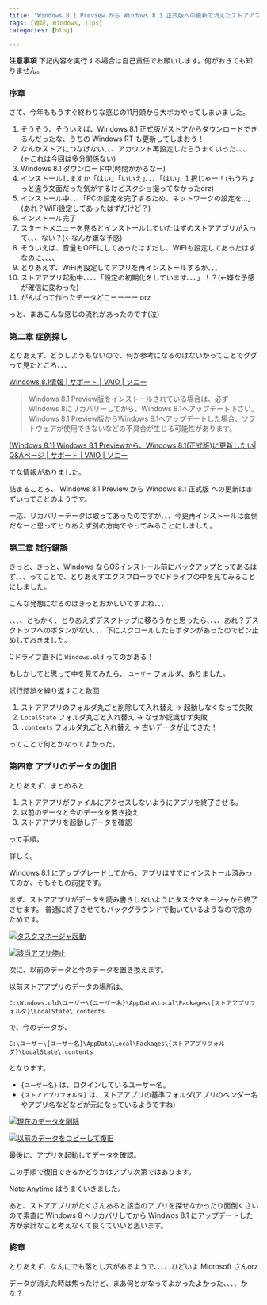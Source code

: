 ```yaml
---
title: "Windows 8.1 Preview から Windows 8.1 正式版への更新で消えたストアアプリのデータを復旧する方法"
tags: [雑記, Windows, Tips]
categories: [blog]

---
```


**注意事項** 下記内容を実行する場合は自己責任でお願いします。何がおきても知りません。

### 序章

さて、今年ももうすぐ終わりな感じの11月頭から大ポカやってしまいました。

  1. そうそう、そういえば、Windows 8.1 正式版がストアからダウンロードできるんだったな、うちの Windows RT も更新してしまおう！
  2. なんかストアにつなげない、、、アカウント再設定したらうまくいった、、、(←これは今回は多分関係ない)
  3. Windows 8.1 ダウンロード中(時間かかるなー)
  4. インストールしますか「はい」「いいえ」、、、「はい」１択じゃー！(もうちょっと違う文面だった気がするけどスクショ撮ってなかったorz)
  5. インストール中、、、「PCの設定を完了するため、ネットワークの設定を…」(あれ？WiFi設定してあったはずだけど？)
  6. インストール完了
  7. スタートメニューを見るとインストールしていたはずのストアアプリが入って、、、ない？(←なんか嫌な予感)
  8. そういえば、音量もOFFにしてあったはずだし、WiFiも設定してあったはずなのに、、、、
  9. とりあえず、WiFi再設定してアプリを再インストールするか、、、
 10. ストアアプリ起動中、、、、「設定の初期化をしています、、、」！？(←嫌な予感が確信に変わった)
 11. がんばって作ったデータどこーーーー orz

っと、まあこんな感じの流れがあったのです(泣)

### 第二章 症例探し

とりあえず、どうしようもないので、何か参考になるのはないかってことでググって見たところ、、、

[Windows 8.1情報 | サポート | VAIO | ソニー][1]

 [1]: http://vcl.vaio.sony.co.jp/windows/8-1/update/

> Windows 8.1 Preview版をインストールされている場合は、必ずWindows 8にリカバリーしてから、Windows 8.1へアップデート下さい。 Windows 8.1 Preview版からWindows 8.1へアップデートした場合、ソフトウェアが使用できないなどの不具合が生じる可能性があります。

[[Windows 8.1] Windows 8.1 Previewから、Windows 8.1(正式版)に更新したい| Q&Aページ | サポート | VAIO | ソニー][2]

 [2]: http://qa.support.sony.jp/solution/S1310180055899/

てな情報がありました。

詰まることろ、 Windows 8.1 Preview から Windows 8.1 正式版 への更新はまずいってことのようです。

一応、リカバリーデータは取ってあったのですが、、、今更再インストールは面倒だなーと思ってとりあえず別の方向でやってみることにしました。

### 第三章 試行錯誤

きっと、きっと、Windows ならOSインストール前にバックアップとってあるはず、、、ってことで、とりあえずエクスプローラでCドライブの中を見てみることにしました。

こんな発想になるのはきっとおかしいですよね、、、

、、、、ともかく、とりあえずデスクトップに移ろうかと思ったら、、、、あれ？デスクトップへのボタンがない、、、下にスクロールしたらボタンがあったのでピン止めしておきました。

Cドライブ直下に `Windows.old` ってのがある！

もしかしてと思って中を見てみたら、 `ユーザー` フォルダ、ありました。

試行錯誤を繰り返すこと数回

  1. ストアアプリのフォルダ丸ごと削除して入れ替え → 起動しなくなって失敗
  2. `LocalState` フォルダ丸ごと入れ替え → なぜか認識せず失敗
  3. `.contents` フォルダ丸ごと入れ替え → 古いデータが出てきた！

ってことで何とかなってよかった。

### 第四章 アプリのデータの復旧

とりあえず、まとめると

  1. ストアアプリがファイルにアクセスしないようにアプリを終了させる。
  2. 以前のデータと今のデータを置き換え
  3. ストアアプリを起動しデータを確認

って手順。

詳しく。

Windows 8.1 にアップグレードしてから、アプリはすでにインストール済みってのが、そもそもの前提です。

まず、ストアアプリがデータを読み書きしないようにタスクマネージャから終了させます。 普通に終了させてもバックグラウンドで動いているようなので念のためです。

[![タスクマネージャ起動][3]][4]

 [3]: /images/2013_1103_launch_taskmgr.png
 [4]: /images/2013_1103_launch_taskmgr_large.png

[![該当アプリ停止][5]][6]

 [5]: /images/2013_1103_stop_store_app.png
 [6]: /images/2013_1103_stop_store_app_large.png

次に、以前のデータと今のデータを置き換えます。

以前ストアアプリのデータの場所は、

    C:\Windows.old\ユーザー\{ユーザー名}\AppData\Local\Packages\{ストアアプリフォルダ}\LocalState\.contents
    

で、今のデータが、

    C:\ユーザー\{ユーザー名}\AppData\Local\Packages\{ストアアプリフォルダ}\LocalState\.contents
    

となります。

  * `{ユーザー名}` は、ログインしているユーザー名。
  * `{ストアアプリフォルダ}` は、ストアアプリの基準フォルダ(アプリのベンダー名やアプリ名などなどが元になっているようですね)

[![現在のデータを削除][7]][8]

 [7]: /images/2013_1103_delete_current_app_data.png
 [8]: /images/2013_1103_delete_current_app_data_large.png

[![以前のデータをコピーして復旧][9]][10]

 [9]: /images/2013_1103_restore_app_data.png
 [10]: /images/2013_1103_restore_app_data_large.png

最後に、アプリを起動してデータを確認。

この手順で復旧できるかどうかはアプリ次第ではあります。

[Note Anytime][11] はうまくいきました。

 [11]: http://apps.microsoft.com/windows/ja-JP/app/note-anytime/b143522d-3500-4858-9be5-2dec4dcb693e

あと、ストアアプリがたくさんあると該当のアプリを探せなかったり面倒くさいので素直に Windows 8 へリカバリしてから Windwos 8.1 にアップデートした方が余計なこと考えなくて良くていいと思います。

### 終章

とりあえず、なんにでも落とし穴があるようで、、、、ひどいよ Microsoft さんorz

データが消えた時は焦ったけど、まあ何とかなってよかったよかった、、、、かな？